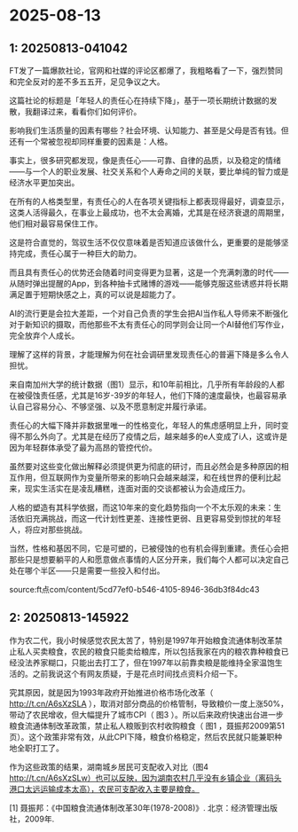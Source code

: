 # 2025-08-13

## 1: 20250813-041042

FT发了一篇爆款社论，官网和社媒的评论区都爆了，我粗略看了一下，强烈赞同和完全反对的差不多五五开，足见争议之大。

这篇社论的标题是「年轻人的责任心在持续下降」，基于一项长期统计数据的发散，我翻译过来，看看你们如何评价。

影响我们生活质量的因素有哪些？社会环境、认知能力、甚至是父母是否有钱。但还有一个常被忽视却同样重要的因素是：人格。

事实上，很多研究都发现，像是责任心——可靠、自律的品质，以及稳定的情绪——与一个人的职业发展、社交关系和个人寿命之间的关联，要比单纯的智力或是经济水平更加突出。

在所有的人格类型里，有责任心的人在各项关键指标上都表现得最好，调查显示，这类人活得最久，在事业上最成功，也不太会离婚，尤其是在经济衰退的周期里，他们相对最容易保住工作。

这是符合直觉的，驾驭生活不仅仅意味着是否知道应该做什么，更重要的是能够坚持完成，责任心属于一种巨大的助力。

而且具有责任心的优势还会随着时间变得更为显著，这是一个充满刺激的时代——从随时弹出提醒的App，到各种抽卡式赌博的游戏——能够克服这些诱惑并将长期满足置于短期快感之上，真的可以说是超能力了。

AI的流行更是会拉大差距，一个对自己负责的学生会把AI当作私人导师来不断强化对于新知识的摄取，而他那些不太有责任心的同学则会让同一个AI替他们写作业，完全放弃个人成长。

理解了这样的背景，才能理解为何在社会调研里发现责任心的普遍下降是多么令人担忧。

来自南加州大学的统计数据（图1）显示，和10年前相比，几乎所有年龄段的人都在被侵蚀责任感，尤其是16岁-39岁的年轻人，他们下降的速度最快，也最容易承认自己容易分心、不够坚强、以及不愿意制定并履行承诺。

责任心的大幅下降并非数据里唯一的性格变化，年轻人的焦虑感明显上升，同时变得不那么外向了。尤其是在经历了疫情之后，越来越多的e人变成了i人，这或许是因为年轻群体承受了最为高昂的管控代价。

虽然要对这些变化做出解释必须提供更为彻底的研讨，而且必然会是多种原因的相互作用，但互联网作为变量所带来的影响只会越来越深，和在线世界的便利比起来，现实生活实在是凌乱糟糕，连面对面的交谈都被认为会造成压力。

人格的塑造有其科学依据，而这10年来的变化趋势指向一个不太乐观的未来：生活依旧充满挑战，而这一代计划性更差、连接性更弱、且更容易受到惊扰的年轻人，将应对那些挑战。

当然，性格和基因不同，它是可塑的，已被侵蚀的也有机会得到重建。责任心会把那些只是想要躺平的人和愿意做点事情的人区分开来，我们每个人都可以决定自己处在哪个半区——只是需要一些投入和付出。

source:ft点com/content/5cd77ef0-b546-4105-8946-36db3f84dc43

## 2: 20250813-145922

作为农二代，我小时候感觉农民太苦了，特别是1997年开始粮食流通体制改革禁止私人买卖粮食，农民的粮食只能卖给粮库，所以包括我家在内的粮农靠种粮食已经没法养家糊口，只能出去打工了，但在1997年以前靠卖粮是能维持全家温饱生活的。之前我说这个有网友质疑，于是花点时间找点资料介绍一下。

究其原因，就是因为1993年政府开始推进价格市场化改革（ http://t.cn/A6sXzSLA ），取消对部分商品的价格管制，导致粮价一度上涨50%，带动了农民增收，但大幅提升了城市CPI（ 图3 ）。所以后来政府快速出台进一步粮食流通体制改革政策，禁止私人粮贩到农村收购粮食（ 图1 ，聂振邦2009第51页）。这个政策非常有效，从此CPI下降，粮食价格稳定，然后农民就只能兼职种地全职打工了。

作为这些政策的结果，湖南城乡居民可支配收入对比（图4 http://t.cn/A6sXzSLw）也可以反映，因为湖南农村几乎没有乡镇企业（离码头港口太远运输成本太高），农民可支配收入主要是粮食。

[1] 聂振邦：《中国粮食流通体制改革30年(1978-2008)》. 北京：经济管理出版社，2009年.

